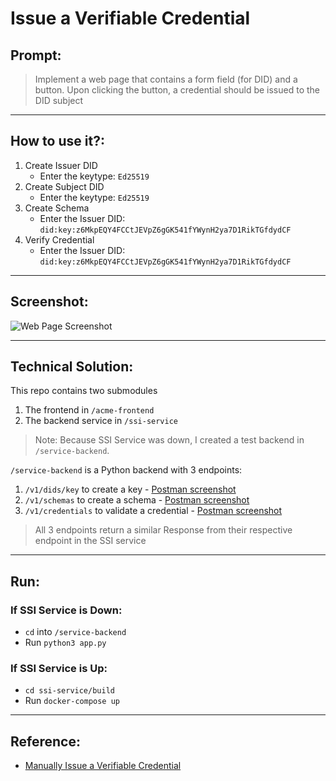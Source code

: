 # Issue a Verifiable Credential

## Prompt:

> Implement a web page that contains a form field (for DID) and a button. Upon clicking the button, a credential should be issued to the DID subject

---

## How to use it?:

1. Create Issuer DID
    - Enter the keytype: `Ed25519`
2. Create Subject DID
    - Enter the keytype: `Ed25519`
3. Create Schema
    - Enter the Issuer DID: `did:key:z6MkpEQY4FCCtJEVpZ6gGK541fYWynH2ya7D1RikTGfdydCF`
4. Verify Credential
    - Enter the Issuer DID: `did:key:z6MkpEQY4FCCtJEVpZ6gGK541fYWynH2ya7D1RikTGfdydCF`

---

## Screenshot:

![Web Page Screenshot]()

---

## Technical Solution:

This repo contains two submodules
1. The frontend in `/acme-frontend`
2. The backend service in `/ssi-service`

> Note: Because SSI Service was down, I created a test backend in `/service-backend`.

`/service-backend` is a Python backend with 3 endpoints:
1. `/v1/dids/key` to create a key - [Postman screenshot](/service-backend/assets/create-key.png)
2. `/v1/schemas` to create a schema - [Postman screenshot](/service-backend/assets/create-schema.png)
3. `/v1/credentials` to validate a credential - [Postman screenshot](/service-backend/assets/validate-credentials.png)

> All 3 endpoints return a similar Response from their respective endpoint in the SSI service

---

## Run:

### If SSI Service is Down:

- `cd` into `/service-backend`
- Run `python3 app.py`

### If SSI Service is Up:

- `cd ssi-service/build`
- Run `docker-compose up`

---

## Reference:

- [Manually Issue a Verifiable Credential](https://developer.tbd.website/docs/tutorials/issue-verifiable-credential-manually/)
